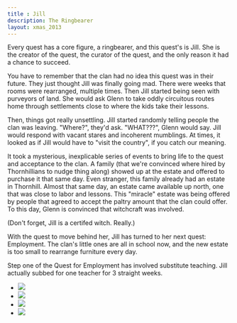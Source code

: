 ```yaml
---
title : Jill
description: The Ringbearer 
layout: xmas_2013
---
```


Every quest has a core figure, a ringbearer, and this quest's is Jill. She is the creator of the quest, the curator of the quest, and the only reason it had a chance to succeed. 

You have to remember that the clan had no idea this quest was in their future. They just thought Jill was finally going mad. There were weeks that rooms were rearranged, multiple times. Then Jill started being seen with purveyors of land.  She would ask Glenn to take oddly circuitous routes home through settlements close to where the kids take their lessons. 

Then, things got really unsettling. Jill started randomly telling people the clan was leaving. "Where?", they'd ask. "WHAT???", Glenn would say. Jill would respond with vacant stares and incoherent mumblings. At times, it looked as if Jill would have to "visit the country", if you catch our meaning.

It took a mysterious, inexplicable series of events to bring life to the quest and acceptance to the clan. A family (that we're convinced where hired by Thornhillians to nudge thing along) showed up at the estate and offered to purchase it that same day. Even stranger, this family already had an estate in Thornhill. Almost that same day, an estate came available up north, one that was close to labor and lessons. This "miracle" estate was being offered by people that agreed to accept the paltry amount that the clan could offer. To this day, Glenn is convinced that witchcraft was involved.  

(Don't forget, Jill is a certifed witch. Really.)

With the quest to move behind her, Jill has turned to her next quest: Employment. The clan's little ones are all in school now, and the new estate is too small to rearrange furniture every day.

Step one of the Quest for Employment has involved substitute teaching. Jill actually subbed for one teacher for 3 straight weeks. 

<ul id="gallery" style="margin-bottom: 55px">
<li> <a class="pic-1" href="{{urls.media}}/images/xmas2013/jill1_big.jpg"><img src="{{urls.media}}/images/xmas2013/jill1.jpg"/></a></li>
<li> <a class="pic-2" href="{{urls.media}}/images/xmas2013/jill2_big.jpg"><img src="{{urls.media}}/images/xmas2013/jill2.jpg"/></a></li>
<li> <a class="pic-3" href="{{urls.media}}/images/xmas2013/jill3_big.jpg"><img src="{{urls.media}}/images/xmas2013/jill3.jpg"/></a></li>
<li> <a class="pic-4" href="{{urls.media}}/images/xmas2013/jill4_big.jpg"><img src="{{urls.media}}/images/xmas2013/jill4.jpg"/></a></li>
</ul>



